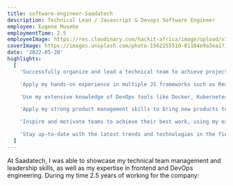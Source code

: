 ```yaml
---
title: software-engineer-Saadatech
description: Technical Lead / Javascript & Devops Software Engineer
employee: Eugene Musebe
employmentTime: 2.5
employeeImage: https://res.cloudinary.com/hackit-africa/image/upload/v1675688988/DSC_8730_2.jpg
coverImage: https://images.unsplash.com/photo-1562255510-81104e9a3ea1?ixlib=rb-4.0.3&ixid=MnwxMjA3fDB8MHxwaG90by1wYWdlfHx8fGVufDB8fHx8&auto=format&fit=crop&w=2070&q=80
date: '2022-05-20'
highlights:
  [
    'Successfully organize and lead a technical team to achieve project goals, demonstrating my outstanding technical team management skills. ',

    'Apply my hands-on experience in multiple JS frameworks such as React and Vue, as well as backend technologies like Node.js and Nestjs, to deliver high-quality products.',

    'Use my extensive knowledge of DevOps tools like Docker, Kubernetes, and Jenkins to deploy and scale applications efficiently and effectively.',

    'Apply my strong product management skills to bring new products to market by working with cross-functional teams and balancing technical and business goals.',

    'Inspire and motivate teams to achieve their best work, using my excellent communication and interpersonal skills as a natural leader.',

    'Stay up-to-date with the latest trends and technologies in the field, demonstrating my commitment to continuous learning and professional development.',
  ]
---
```


At Saadatech, I was able to showcase my technical team management and leadership skills, as well as my expertise in frontend and DevOps engineering. During my time 2.5 years of working for the company:
